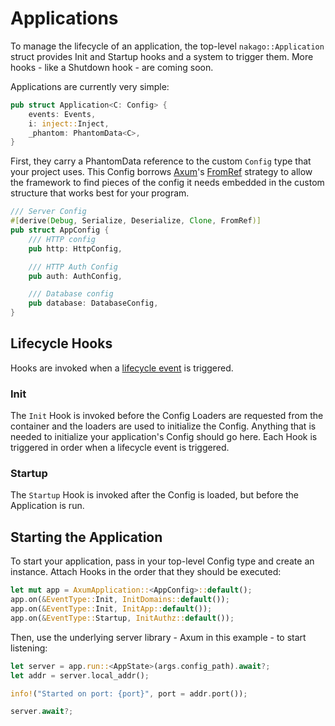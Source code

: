 # Applications

To manage the lifecycle of an application, the top-level `nakago::Application` struct provides Init and Startup hooks and a system to trigger them. More hooks - like a Shutdown hook - are coming soon.

Applications are currently very simple:

```rust
pub struct Application<C: Config> {
    events: Events,
    i: inject::Inject,
    _phantom: PhantomData<C>,
}
```

First, they carry a PhantomData reference to the custom `Config` type that your project uses. This Config borrows [Axum](https://github.com/tokio-rs/axum)'s [FromRef](https://docs.rs/axum/latest/axum/extract/trait.FromRef.html) strategy to allow the framework to find pieces of the config it needs embedded in the custom structure that works best for your program.

```rust
/// Server Config
#[derive(Debug, Serialize, Deserialize, Clone, FromRef)]
pub struct AppConfig {
    /// HTTP config
    pub http: HttpConfig,

    /// HTTP Auth Config
    pub auth: AuthConfig,

    /// Database config
    pub database: DatabaseConfig,
}
```

## Lifecycle Hooks

Hooks are invoked when a [lifecycle event](https://github.com/bkonkle/nakago/blob/main/nakago/src/lifecycle.rs) is triggered.

### Init

The `Init` Hook is invoked before the Config Loaders are requested from the container and the loaders are used to initialize the Config. Anything that is needed to initialize your application's Config should go here. Each Hook is triggered in order when a lifecycle event is triggered.

### Startup

The `Startup` Hook is invoked after the Config is loaded, but before the Application is run.

## Starting the Application

To start your application, pass in your top-level Config type and create an instance. Attach Hooks in the order that they should be executed:

```rust
let mut app = AxumApplication::<AppConfig>::default();
app.on(&EventType::Init, InitDomains::default());
app.on(&EventType::Init, InitApp::default());
app.on(&EventType::Startup, InitAuthz::default());
```

Then, use the underlying server library - Axum in this example - to start listening:

```rust
let server = app.run::<AppState>(args.config_path).await?;
let addr = server.local_addr();

info!("Started on port: {port}", port = addr.port());

server.await?;
```
